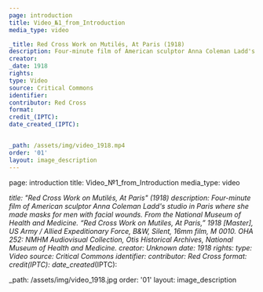 ```yaml
---
page: introduction
title: Video_№1_from_Introduction
media_type: video

_title: Red Cross Work on Mutilés, At Paris (1918)
description: Four-minute film of American sculptor Anna Coleman Ladd's studio in Paris where she made masks for men with facial wounds. From the National Museum of Health and Medicine. “Red Cross Work on Mutiles, At Paris,” 1918 [Master], US Army / Allied Expeditionary Force, B&W, Silent, 16mm film, M 0010. OHA 252: NMHM Audiovisual Collection, Otis Historical Archives, National Museum of Health and Medicine.
creator: 
_date: 1918
rights: 
type: Video
source: Critical Commons
identifier:
contributor: Red Cross
format:
credit_(IPTC):
date_created_(IPTC):


_path: /assets/img/video_1918.mp4 
order: '01'
layout: image_description
---
```


page: introduction
title: Video_№1_from_Introduction
media_type: video

_title: "Red Cross Work on Mutilés, At Paris" (1918)
description: Four-minute film of American sculptor Anna Coleman Ladd's studio in Paris where she made masks for men with facial wounds. From the National Museum of Health and Medicine. “Red Cross Work on Mutiles, At Paris,” 1918 [Master], US Army / Allied Expeditionary Force, B&W, Silent, 16mm film, M 0010. OHA 252: NMHM Audiovisual Collection, Otis Historical Archives, National Museum of Health and Medicine.
creator: Unknown
_date: 1918
rights: 
type: Video
source: Critical Commons
identifier:
contributor: Red Cross
format:
credit_(IPTC):
date_created_(IPTC):

_path: /assets/img/video_1918.jpg 
order: '01'
layout: image_description
